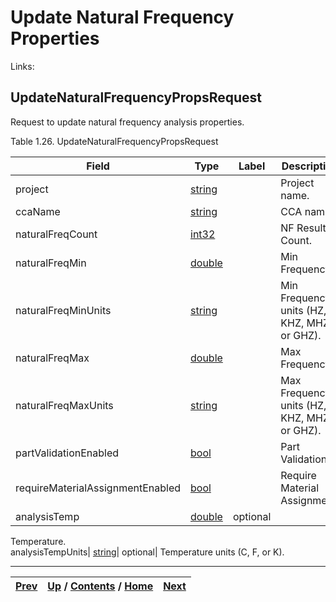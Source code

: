 
# Update Natural Frequency Properties

Links:

## UpdateNaturalFrequencyPropsRequest

Request to update natural frequency analysis properties.

Table 1.26. UpdateNaturalFrequencyPropsRequest

Field| Type| Label| Description  
---|---|---|---  
project| [string](ch01s11.md "gRPC Scalar Value Types")|  | Project name.   
ccaName| [string](ch01s11.md "gRPC Scalar Value Types")|  | CCA name.   
naturalFreqCount| [int32](ch01s11.md "gRPC Scalar Value Types")|  | NF Result Count.   
naturalFreqMin| [double](ch01s11.md "gRPC Scalar Value Types")|  | Min Frequency.   
naturalFreqMinUnits| [string](ch01s11.md "gRPC Scalar Value Types")|  | Min Frequency units (HZ, KHZ, MHZ, or GHZ).   
naturalFreqMax| [double](ch01s11.md "gRPC Scalar Value Types")|  | Max Frequency.   
naturalFreqMaxUnits| [string](ch01s11.md "gRPC Scalar Value Types")|  | Max Frequency units (HZ, KHZ, MHZ, or GHZ).   
partValidationEnabled| [bool](ch01s11.md "gRPC Scalar Value Types")|  | Part Validation.   
requireMaterialAssignmentEnabled| [bool](ch01s11.md "gRPC Scalar Value Types")|  | Require Material Assignment.   
analysisTemp| [double](ch01s11.md "gRPC Scalar Value Types")| optional|
Temperature.  
analysisTempUnits| [string](ch01s11.md "gRPC Scalar Value Types")| optional|
Temperature units (C, F, or K).  
  
  

* * *

[Prev](ch01s03s12s03.md) | [Up](ch01s03.md) / [Contents](index.md) / [Home](../../index.htm)|  [Next](ch01s03s13s02.md)  
---|---|---

